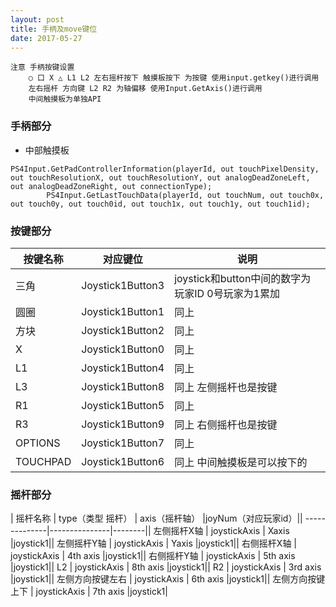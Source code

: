 ```yaml
---
layout: post
title: 手柄及move键位
date: 2017-05-27
---
```

```
注意 手柄按键设置 
	○ 口 X △ L1 L2 左右摇杆按下 触摸板按下 为按键 使用input.getkey()进行调用
	左右摇杆 方向键 L2 R2 为轴偏移 使用Input.GetAxis()进行调用
	中间触摸板为单独API

```
### 手柄部分
- 中部触摸板
```
PS4Input.GetPadControllerInformation(playerId, out touchPixelDensity, out touchResolutionX, out touchResolutionY, out analogDeadZoneLeft, out analogDeadZoneRight, out connectionType);
		PS4Input.GetLastTouchData(playerId, out touchNum, out touch0x, out touch0y, out touch0id, out touch1x, out touch1y, out touch1id);
```
### 按键部分

|    按键名称    |    对应键位    |  说明   |
| --------------|---------------|--------|
|     三角      | Joystick1Button3 | joystick和button中间的数字为玩家ID 0号玩家为1累加 |
|     圆圈     | Joystick1Button1      |   同上 |
| 方块 | Joystick1Button2      |    同上 |
| X | Joystick1Button0      |    同上 |
| L1| Joystick1Button4      |    同上 |
| L3| Joystick1Button8      |    同上 左侧摇杆也是按键 |
| R1| Joystick1Button5      |    同上 |
| R3| Joystick1Button9      |    同上 右侧摇杆也是按键|
| OPTIONS| Joystick1Button7      |    同上 |
| TOUCHPAD| Joystick1Button6      |    同上 中间触摸板是可以按下的|

### 摇杆部分
|    摇杆名称    |    type（类型 摇杆）    |  axis（摇杆轴）   |joyNum（对应玩家id）|| --------------|---------------|--------||     左侧摇杆X轴     | joystickAxis      |   Xaxis |joystick1||     左侧摇杆Y轴     | joystickAxis      |   Yaxis |joystick1||     右侧摇杆X轴     | joystickAxis      |   4th axis |joystick1||     右侧摇杆Y轴     | joystickAxis      |   5th axis |joystick1||     L2     | joystickAxis      |   8th axis |joystick1||     R2    | joystickAxis      |   3rd axis |joystick1||     左侧方向按键左右     | joystickAxis      |   6th axis |joystick1||     左侧方向按键上下     | joystickAxis      |   7th axis |joystick1|

